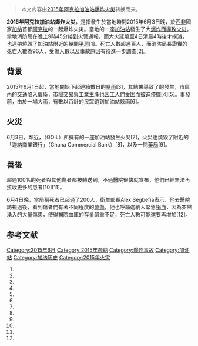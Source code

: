 > 本文内容由[2015年阿克拉加油站爆炸火災](https://zh.wikipedia.org/wiki/2015年阿克拉加油站爆炸火災)转换而来。


**2015年阿克拉加油站爆炸火災**，是指發生於當地時間2015年6月3日晚，於[西非](../Page/西非.md "wikilink")國家[加纳](../Page/加纳.md "wikilink")首都[阿克拉](../Page/阿克拉.md "wikilink")的一起爆炸火災。當地的一座[加油站](../Page/加油站.md "wikilink")發生了大[爆炸而導致火災](https://zh.wikipedia.org/wiki/爆炸 "wikilink")。當地消防局在晚上9時45分接到火警通報，而大火延燒至4日清晨4時後才撲滅，也連帶燒毀了加油站附近的幾間[平房](https://zh.wikipedia.org/wiki/平房 "wikilink")\[1\]。死亡人數超過百人，而消防局長證實的死亡人數為96人，受傷人數以及事故原因有待進一步調查\[2\]。

## 背景

2015年6月1日起，當地開始下起連續數日的[暴雨](../Page/暴雨.md "wikilink")\[3\]，其結果導致了的發生，市區內的[交通](../Page/交通.md "wikilink")陷入癱瘓，[市場交易與](https://zh.wikipedia.org/wiki/市場 "wikilink")[工業生產也因](https://zh.wikipedia.org/wiki/工業 "wikilink")[工人們受困而被迫停擺](https://zh.wikipedia.org/wiki/工人 "wikilink")\[4\]\[5\]。事發前，由於一場大雨，有數以百計的民眾跑到加油站躲雨\[6\]。

## 火災

6月3日，鄰近，（GOIL）所擁有的一座加油站發生火災\[7\]，火災也燒毀了附近的「迦納商業銀行」（Ghana Commercial Bank）\[8\]，以及一間[藥局](https://zh.wikipedia.org/wiki/藥局 "wikilink")\[9\]。

## 善後

超過100名的死者與其他傷者都被轉送到，不過醫院很快就宣布，他們已經無法再接收更多的患者\[10\]\[11\]。

6月4日晚，當局稱死者已超過了200人，衛生部長Alex Segbefia表示，他去醫院訪視過後，看到傷者們有著不同程度的[燒傷](https://zh.wikipedia.org/wiki/燒傷 "wikilink")，他也呼籲迦納人緊急[捐血](https://zh.wikipedia.org/wiki/捐血 "wikilink")，因為突然湧入的大量傷患，使得醫院血庫的存量嚴重不足，死亡人數可能還要再增加\[12\]。

## 参考文献

[Category:2015年6月](https://zh.wikipedia.org/wiki/Category:2015年6月 "wikilink") [Category:2015年迦納](https://zh.wikipedia.org/wiki/Category:2015年迦納 "wikilink") [Category:爆炸事故](https://zh.wikipedia.org/wiki/Category:爆炸事故 "wikilink") [Category:加油站](https://zh.wikipedia.org/wiki/Category:加油站 "wikilink") [Category:加纳历史](https://zh.wikipedia.org/wiki/Category:加纳历史 "wikilink") [Category:2015年火灾](https://zh.wikipedia.org/wiki/Category:2015年火灾 "wikilink")

1.
2.
3.
4.
5.
6.
7.
8.
9.
10.
11.
12.
